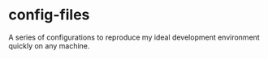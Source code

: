# config-files
A series of configurations to reproduce my ideal development environment quickly on any machine.

